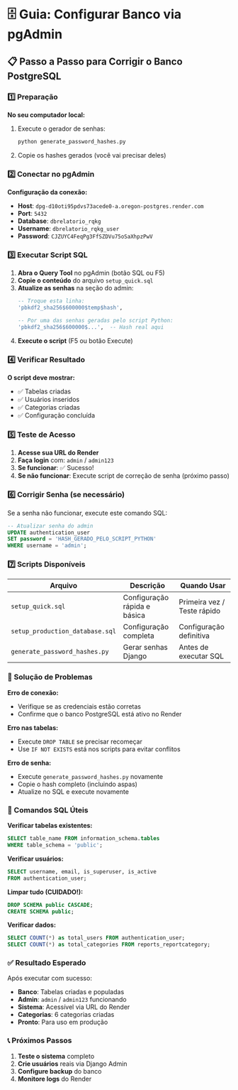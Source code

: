 # 🗄️ Guia: Configurar Banco via pgAdmin

## 📋 Passo a Passo para Corrigir o Banco PostgreSQL

### 1️⃣ Preparação

**No seu computador local:**
1. Execute o gerador de senhas:
   ```bash
   python generate_password_hashes.py
   ```
2. Copie os hashes gerados (você vai precisar deles)

### 2️⃣ Conectar no pgAdmin

**Configuração da conexão:**
- **Host**: `dpg-d10oti95pdvs73acede0-a.oregon-postgres.render.com`
- **Port**: `5432`
- **Database**: `dbrelatorio_rqkg`
- **Username**: `dbrelatorio_rqkg_user`
- **Password**: `CJZUYC4FeqPg3FfSZDVu75oSaXhpzPwV`

### 3️⃣ Executar Script SQL

1. **Abra o Query Tool** no pgAdmin (botão SQL ou F5)
2. **Copie o conteúdo** do arquivo `setup_quick.sql`
3. **Atualize as senhas** na seção do admin:
   ```sql
   -- Troque esta linha:
   'pbkdf2_sha256$600000$temp$hash',
   
   -- Por uma das senhas geradas pelo script Python:
   'pbkdf2_sha256$600000$...',  -- Hash real aqui
   ```
4. **Execute o script** (F5 ou botão Execute)

### 4️⃣ Verificar Resultado

**O script deve mostrar:**
- ✅ Tabelas criadas
- ✅ Usuários inseridos  
- ✅ Categorias criadas
- ✅ Configuração concluída

### 5️⃣ Teste de Acesso

1. **Acesse sua URL do Render**
2. **Faça login** com: `admin` / `admin123`
3. **Se funcionar**: ✅ Sucesso!
4. **Se não funcionar**: Execute script de correção de senha (próximo passo)

### 6️⃣ Corrigir Senha (se necessário)

Se a senha não funcionar, execute este comando SQL:

```sql
-- Atualizar senha do admin
UPDATE authentication_user 
SET password = 'HASH_GERADO_PELO_SCRIPT_PYTHON'
WHERE username = 'admin';
```

### 7️⃣ Scripts Disponíveis

| Arquivo | Descrição | Quando Usar |
|---------|-----------|-------------|
| `setup_quick.sql` | Configuração rápida e básica | Primeira vez / Teste rápido |
| `setup_production_database.sql` | Configuração completa | Configuração definitiva |
| `generate_password_hashes.py` | Gerar senhas Django | Antes de executar SQL |

### 🚨 Solução de Problemas

**Erro de conexão:**
- Verifique se as credenciais estão corretas
- Confirme que o banco PostgreSQL está ativo no Render

**Erro nas tabelas:**
- Execute `DROP TABLE` se precisar recomeçar
- Use `IF NOT EXISTS` está nos scripts para evitar conflitos

**Erro de senha:**
- Execute `generate_password_hashes.py` novamente
- Copie o hash completo (incluindo aspas)
- Atualize no SQL e execute novamente

### 🎯 Comandos SQL Úteis

**Verificar tabelas existentes:**
```sql
SELECT table_name FROM information_schema.tables 
WHERE table_schema = 'public';
```

**Verificar usuários:**
```sql
SELECT username, email, is_superuser, is_active 
FROM authentication_user;
```

**Limpar tudo (CUIDADO!):**
```sql
DROP SCHEMA public CASCADE;
CREATE SCHEMA public;
```

**Verificar dados:**
```sql
SELECT COUNT(*) as total_users FROM authentication_user;
SELECT COUNT(*) as total_categories FROM reports_reportcategory;
```

### ✅ Resultado Esperado

Após executar com sucesso:

- **Banco**: Tabelas criadas e populadas
- **Admin**: `admin` / `admin123` funcionando
- **Sistema**: Acessível via URL do Render
- **Categorias**: 6 categorias criadas
- **Pronto**: Para uso em produção

### 📞 Próximos Passos

1. **Teste o sistema** completo
2. **Crie usuários** reais via Django Admin
3. **Configure backup** do banco
4. **Monitore logs** do Render 
